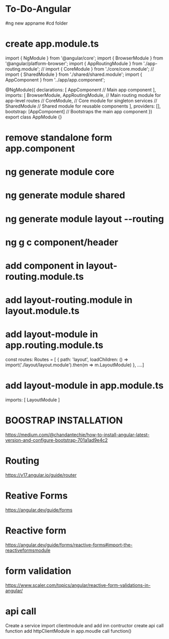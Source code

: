 # To-Do-Angular

#ng new appname
#cd folder

# create app.module.ts
import { NgModule } from '@angular/core';
import { BrowserModule } from '@angular/platform-browser';
import { AppRoutingModule } from './app-routing.module';
// import { CoreModule } from './core/core.module';
// import { SharedModule } from './shared/shared.module';
import { AppComponent } from '../app/app.component';

@NgModule({
  declarations: [
    AppComponent  // Main app component
  ],
  imports: [
    BrowserModule,
    AppRoutingModule,  // Main routing module for app-level routes
    // CoreModule,        // Core module for singleton services
    // SharedModule       // Shared module for reusable components
  ],
  providers: [],
  bootstrap: [AppComponent]  // Bootstraps the main app component
})
export class AppModule {}


# remove standalone form app.component

# ng generate module core
# ng generate module shared
# ng generate module layout --routing

# ng g c component/header
# add component in layout-routing.module.ts
# add layout-routing.module in layout.module.ts


# add layout-module in app.routing.module.ts
const routes: Routes = [
  { path: 'layout', loadChildren: () => import('./layout/layout.module').then(m => m.LayoutModule) },
....]

# add layout-module in app.module.ts
imports: [
  LayoutModule
]


# BOOSTRAP INSTALLATION
https://medium.com/@chandantechie/how-to-install-angular-latest-version-and-configure-bootstrap-701a1ad9e4c2

# Routing 
https://v17.angular.io/guide/router


# Reative Forms
https://angular.dev/guide/forms


# Reactive form 
https://angular.dev/guide/forms/reactive-forms#import-the-reactiveformsmodule


# form validation
https://www.scaler.com/topics/angular/reactive-form-validations-in-angular/

# api call
Create a service
import clientmodule and add inn contructor
create api call function
add httpClientModule in app.moudle 
call function()
